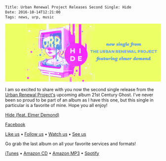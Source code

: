     Title: Urban Renewal Project Releases Second Single: Hide
    Date: 2016-10-14T12:21:00
    Tags: news, urp, music

<img src="/img/blog/2016/10/14/urban-renewal-project-releases-second-single-hide/urban-renewal-project-hide-banner.jpg"
     alt="Urban Renewal Project Hide banner" 
     class="img-float-left img-urp-banner">

<!-- more -->

I am so excited to share with you now the second single release from the [Urban
Renewal Project's] upcoming album 21st Century Ghost. I've never been so proud
to be part of an album as I have this one, but this single in particular is a
favorite of mine. Hope you all enjoy!

[Hide (feat. Elmer Demond)]

[Facebook]

[Like us] • [Follow us] • [Watch us] • [See us]

Go grab the last album on all your favorite services and formats!

[iTunes] • [Amazon CD] • [Amazon MP3] • [Spotify]

[Hide (feat. Elmer Demond)]: http://buzzbands.la/2016/10/14/premiere-urban-renewal-project-hide-feat-elmer-demond/
[Urban Renewal Project's]: http://urpmusic.com
[Facebook]: https://www.facebook.com/BuzzBandsLA/posts/1158291234220356
[Like us]: http://www.fb.com/urpmusic
[Follow us]: http://www.twitter.com/urpmusic
[Watch us]: http://www.youtube.com/urpmusic
[See us]: https://www.instagram.com/urpmusic
[iTunes]: https://itunes.apple.com/us/album/local-legend/id910942147
[Amazon CD]: http://www.amazon.com/Local-Legend-Urban-Renewal-Project/dp/B00N9T391G
[Amazon MP3]: http://www.amazon.com/Local-Legend-Urban-Renewal-Project/dp/B00MWSOD6A
[Spotify]: https://play.spotify.com/album/6RtF0ZRBGIaqVC9imEo1BR
